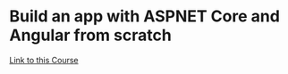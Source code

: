 # Build an app with ASPNET Core and Angular from scratch

[Link to this Course](https://www.udemy.com/share/1000awBEYceF5RRng=/)
